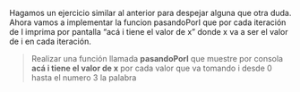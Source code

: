 Hagamos un ejercicio similar al anterior para despejar alguna que otra duda.
Ahora vamos a implementar la funcion pasandoPorI que por cada iteración de I imprima por pantalla “acá i tiene el valor de x” donde x va a ser el valor de i en cada iteración.

> Realizar una función llamada **pasandoPorI** que muestre por consola **acá i tiene el valor de x** por cada valor que va tomando i desde 0 hasta el numero 3 la palabra 